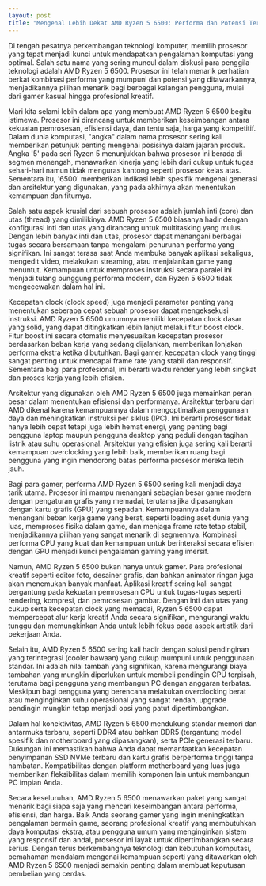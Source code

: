 ```yaml
---
layout: post
title: "Mengenal Lebih Dekat AMD Ryzen 5 6500: Performa dan Potensi Tersembunyi"
---
```


Di tengah pesatnya perkembangan teknologi komputer, memilih prosesor yang tepat menjadi kunci untuk mendapatkan pengalaman komputasi yang optimal. Salah satu nama yang sering muncul dalam diskusi para penggila teknologi adalah AMD Ryzen 5 6500. Prosesor ini telah menarik perhatian berkat kombinasi performa yang mumpuni dan potensi yang ditawarkannya, menjadikannya pilihan menarik bagi berbagai kalangan pengguna, mulai dari gamer kasual hingga profesional kreatif.

Mari kita selami lebih dalam apa yang membuat AMD Ryzen 5 6500 begitu istimewa. Prosesor ini dirancang untuk memberikan keseimbangan antara kekuatan pemrosesan, efisiensi daya, dan tentu saja, harga yang kompetitif. Dalam dunia komputasi, "angka" dalam nama prosesor sering kali memberikan petunjuk penting mengenai posisinya dalam jajaran produk. Angka '5' pada seri Ryzen 5 menunjukkan bahwa prosesor ini berada di segmen menengah, menawarkan kinerja yang lebih dari cukup untuk tugas sehari-hari namun tidak menguras kantong seperti prosesor kelas atas. Sementara itu, '6500' memberikan indikasi lebih spesifik mengenai generasi dan arsitektur yang digunakan, yang pada akhirnya akan menentukan kemampuan dan fiturnya.

Salah satu aspek krusial dari sebuah prosesor adalah jumlah inti (core) dan utas (thread) yang dimilikinya. AMD Ryzen 5 6500 biasanya hadir dengan konfigurasi inti dan utas yang dirancang untuk multitasking yang mulus. Dengan lebih banyak inti dan utas, prosesor dapat menangani berbagai tugas secara bersamaan tanpa mengalami penurunan performa yang signifikan. Ini sangat terasa saat Anda membuka banyak aplikasi sekaligus, mengedit video, melakukan streaming, atau menjalankan game yang menuntut. Kemampuan untuk memproses instruksi secara paralel ini menjadi tulang punggung performa modern, dan Ryzen 5 6500 tidak mengecewakan dalam hal ini.

Kecepatan clock (clock speed) juga menjadi parameter penting yang menentukan seberapa cepat sebuah prosesor dapat mengeksekusi instruksi. AMD Ryzen 5 6500 umumnya memiliki kecepatan clock dasar yang solid, yang dapat ditingkatkan lebih lanjut melalui fitur boost clock. Fitur boost ini secara otomatis menyesuaikan kecepatan prosesor berdasarkan beban kerja yang sedang dijalankan, memberikan lonjakan performa ekstra ketika dibutuhkan. Bagi gamer, kecepatan clock yang tinggi sangat penting untuk mencapai frame rate yang stabil dan responsif. Sementara bagi para profesional, ini berarti waktu render yang lebih singkat dan proses kerja yang lebih efisien.

Arsitektur yang digunakan oleh AMD Ryzen 5 6500 juga memainkan peran besar dalam menentukan efisiensi dan performanya. Arsitektur terbaru dari AMD dikenal karena kemampuannya dalam mengoptimalkan penggunaan daya dan meningkatkan instruksi per siklus (IPC). Ini berarti prosesor tidak hanya lebih cepat tetapi juga lebih hemat energi, yang penting bagi pengguna laptop maupun pengguna desktop yang peduli dengan tagihan listrik atau suhu operasional. Arsitektur yang efisien juga sering kali berarti kemampuan overclocking yang lebih baik, memberikan ruang bagi pengguna yang ingin mendorong batas performa prosesor mereka lebih jauh.

Bagi para gamer, performa AMD Ryzen 5 6500 sering kali menjadi daya tarik utama. Prosesor ini mampu menangani sebagian besar game modern dengan pengaturan grafis yang memadai, terutama jika dipasangkan dengan kartu grafis (GPU) yang sepadan. Kemampuannya dalam menangani beban kerja game yang berat, seperti loading aset dunia yang luas, memproses fisika dalam game, dan menjaga frame rate tetap stabil, menjadikannya pilihan yang sangat menarik di segmennya. Kombinasi performa CPU yang kuat dan kemampuan untuk berinteraksi secara efisien dengan GPU menjadi kunci pengalaman gaming yang imersif.

Namun, AMD Ryzen 5 6500 bukan hanya untuk gamer. Para profesional kreatif seperti editor foto, desainer grafis, dan bahkan animator ringan juga akan menemukan banyak manfaat. Aplikasi kreatif sering kali sangat bergantung pada kekuatan pemrosesan CPU untuk tugas-tugas seperti rendering, kompresi, dan pemrosesan gambar. Dengan inti dan utas yang cukup serta kecepatan clock yang memadai, Ryzen 5 6500 dapat mempercepat alur kerja kreatif Anda secara signifikan, mengurangi waktu tunggu dan memungkinkan Anda untuk lebih fokus pada aspek artistik dari pekerjaan Anda.

Selain itu, AMD Ryzen 5 6500 sering kali hadir dengan solusi pendinginan yang terintegrasi (cooler bawaan) yang cukup mumpuni untuk penggunaan standar. Ini adalah nilai tambah yang signifikan, karena mengurangi biaya tambahan yang mungkin diperlukan untuk membeli pendingin CPU terpisah, terutama bagi pengguna yang membangun PC dengan anggaran terbatas. Meskipun bagi pengguna yang berencana melakukan overclocking berat atau menginginkan suhu operasional yang sangat rendah, upgrade pendingin mungkin tetap menjadi opsi yang patut dipertimbangkan.

Dalam hal konektivitas, AMD Ryzen 5 6500 mendukung standar memori dan antarmuka terbaru, seperti DDR4 atau bahkan DDR5 (tergantung model spesifik dan motherboard yang dipasangkan), serta PCIe generasi terbaru. Dukungan ini memastikan bahwa Anda dapat memanfaatkan kecepatan penyimpanan SSD NVMe terbaru dan kartu grafis berperforma tinggi tanpa hambatan. Kompatibilitas dengan platform motherboard yang luas juga memberikan fleksibilitas dalam memilih komponen lain untuk membangun PC impian Anda.

Secara keseluruhan, AMD Ryzen 5 6500 menawarkan paket yang sangat menarik bagi siapa saja yang mencari keseimbangan antara performa, efisiensi, dan harga. Baik Anda seorang gamer yang ingin meningkatkan pengalaman bermain game, seorang profesional kreatif yang membutuhkan daya komputasi ekstra, atau pengguna umum yang menginginkan sistem yang responsif dan andal, prosesor ini layak untuk dipertimbangkan secara serius. Dengan terus berkembangnya teknologi dan kebutuhan komputasi, pemahaman mendalam mengenai kemampuan seperti yang ditawarkan oleh AMD Ryzen 5 6500 menjadi semakin penting dalam membuat keputusan pembelian yang cerdas.
